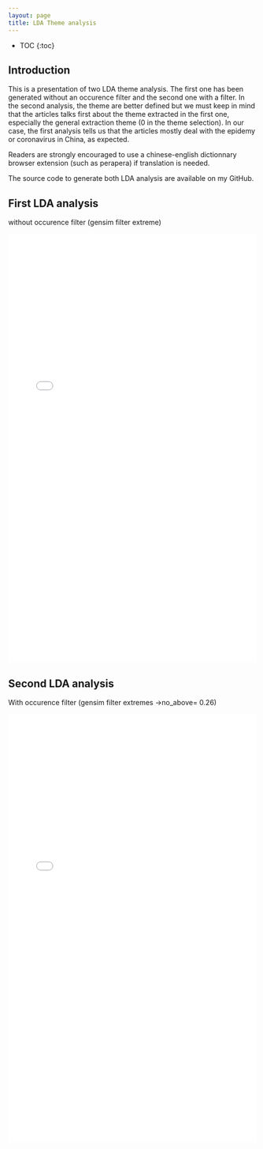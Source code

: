 ```yaml
---
layout: page
title: LDA Theme analysis
---
```


* TOC
{:toc}

## Introduction
This is a presentation of two LDA theme analysis. The first one has been generated without an occurence filter and the second one with a filter. In the second analysis, the theme are better defined but we must keep in mind that the articles talks first about the theme extracted in the first one, especially the general extraction theme (0 in the theme selection). In our case, the first analysis tells us that the articles mostly deal with the epidemy or coronavirus in China, as expected.

Readers are strongly encouraged to use a chinese-english dictionnary browser extension (such as perapera) if translation is needed.

The source code to generate both LDA analysis are available on my GitHub.

## First LDA analysis
without occurence filter (gensim filter extreme)
<iframe src="website-nCovMemory-analysis/files/1LDA_output11s-0.html" height="870px" width="100%" style="border:none;"> </iframe>


## Second LDA analysis
With occurence filter (gensim filter extremes ->no_above= 0.26) 
<iframe src="website-nCovMemory-analysis/files/3LDA_output8s-026.html" height="870px" width="100%" style="border:none;"> </iframe>
